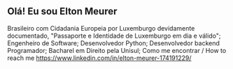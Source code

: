 ## Olá! Eu sou Elton Meurer

Brasileiro com Cidadania Europeia por Luxemburgo devidamente documentado, "Passaporte e Identidade de Luxemburgo em dia e válido"; 
Engenheiro de Software; 
Desenvolvedor Python; 
Desenvolvedor backend Programador; 
Bacharel em Direito pela Unisul;
Como me encontrar / How to reach me https://www.linkedin.com/in/elton-meurer-174191229/

<!---
devmeurer/devmeurer is a ✨ special ✨ repository because its `README.md` (this file) appears on your GitHub profile.
You can click the Preview link to take a look at your changes.
--->
